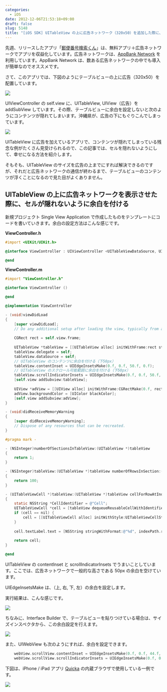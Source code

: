 ```yaml
---
categories:
  - iOS
date: 2012-12-06T21:53:18+09:00
draft: false
slug: 5148
title: "[iOS SDK] UITableView の上に広告ネットワーク（320x50）を追加した際に、セルが隠れないように余白を設定する"
---
```


先週、リリースしたアプリ「[郵便番号検索くん](https://itunes.apple.com/jp/app/you-bian-fan-hao-jian-suokun/id578073498?mt=8)」は、無料アプリ＋広告ネットワークでアプリを収益化しています。広告ネットワークは、[AppBank Network](http://nw.appbank.net/) を利用しています。AppBank Network は、数ある広告ネットワークの中でも導入が簡単なのでオススメです。

さて、このアプリでは、下図のようにテーブルビューの上に広告（320x50）を配置しています。

![](/images/2012/12/5148_1.png)

UIViewController の self.view に、UITableView, UIView（広告）を addSubView しています。その際、テーブルビューに余白を設定しないと次のようにコンテンツが隠れてしまいます。沖縄県が、広告の下にもぐりこんでしまっています。

![](/images/2012/12/5148_2.png)

UITableView に広告を加えているアプリで、コンテンツが隠れてしまっている残念な例がたくさん見受けられるので、この記事では、セルを隠れないようにして、幸せになる方法を紹介します。

そもそも、UITableView のサイズを広告の上までにすれば解決できるのですが、それだと広告ネットワークの通信が終わるまで、テーブルビューのコンテンツが浮くことになるので見た目がよくありません。

## UITableView の上に広告ネットワークを表示させた際に、セルが隠れないように余白を付ける

新規プロジェクト Single View Application で作成したものをテンプレートにコードを書いていきます。余白の設定方法はこんな感じです。

**ViewController.h**

```objective-c
#import <UIKit/UIKit.h>

@interface ViewController : UIViewController <UITableViewDataSource, UITableViewDelegate>

@end
```

**ViewController.m**

```objective-c
#import "ViewController.h"

@interface ViewController ()

@end

@implementation ViewController

- (void)viewDidLoad
{
    [super viewDidLoad];
    // Do any additional setup after loading the view, typically from a nib.
    
    CGRect rect = self.view.frame;
    
    UITableView *tableView = [[UITableView alloc] initWithFrame:rect style:UITableViewStylePlain];
    tableView.delegate = self;
    tableView.dataSource = self;
    // UITableView のコンテンツに余白を付ける（下50px）
    tableView.contentInset = UIEdgeInsetsMake(0.f, 0.f, 50.f, 0.f);
    // UITableView のスクロール可能範囲に余白を付ける（下50px）
    tableView.scrollIndicatorInsets = UIEdgeInsetsMake(0.f, 0.f, 50.f, 0.f);
    [self.view addSubview:tableView];
    
    UIView *adView = [[UIView alloc] initWithFrame:CGRectMake(0.f, rect.size.height - 50.f, 320.f, 50.f)];
    adView.backgroundColor = [UIColor blackColor];
    [self.view addSubview:adView];
}

- (void)didReceiveMemoryWarning
{
    [super didReceiveMemoryWarning];
    // Dispose of any resources that can be recreated.
}

#pragma mark - 

- (NSInteger)numberOfSectionsInTableView:(UITableView *)tableView
{
    return 1;
}

- (NSInteger)tableView:(UITableView *)tableView numberOfRowsInSection:(NSInteger)section
{
    return 100;
}

- (UITableViewCell *)tableView:(UITableView *)tableView cellForRowAtIndexPath:(NSIndexPath *)indexPath
{
    static NSString *CellIdentifier = @"Cell";
    UITableViewCell *cell = [tableView dequeueReusableCellWithIdentifier:CellIdentifier];
    if (cell == nil) {
        cell = [[UITableViewCell alloc] initWithStyle:UITableViewCellStyleSubtitle reuseIdentifier:CellIdentifier];
    }
    
    cell.textLabel.text = [NSString stringWithFormat:@"%d", indexPath.row + 1];
    
    return cell;
}

@end
```

UITableView の contentInset と scrollIndicatorInsets でうまいことしています。ここでは、広告ネットワークで一般的な高さである 50px の余白を空けています。

UIEdgeInsetsMake は、（上, 右, 下, 左）の余白を設定します。

実行結果は、こんな感じです。

![](/images/2012/12/5148_3.png)

ちなみに、Interface Builder で、テーブルビューを貼りつけている場合は、サイズインスペクタから、この余白設定を行えます。

![](/images/2012/12/5148_4.png)

また、UIWebView も次のようにすれば、余白を設定できます。

```objective-c
    webView.scrollView.contentInset = UIEdgeInsetsMake(0.f, 0.f, 44.f, 0.f);
    webView.scrollView.scrollIndicatorInsets = UIEdgeInsetsMake(0.f, 0.f, 44.f, 0.f);
```

下図は、iPhone / iPad アプリ [Quicka](https://itunes.apple.com/jp/app/quicka-web-jian-suowo-kuai/id511606108?mt=8) の内蔵ブラウザで使用している一例です。

![](/images/2012/12/5148_5.png)
